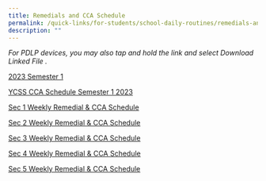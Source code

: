 ```yaml
---
title: Remedials and CCA Schedule
permalink: /quick-links/for-students/school-daily-routines/remedials-and-cca-schedule/
description: ""
---
```

_For PDLP devices, you may also tap and hold the link and select Download Linked File ._

<u>2023 Semester 1</u> <br>

[YCSS CCA Schedule Semester 1 2023](/files/School%20Website_YCSS%20CCA%20Schedule%20Semester%201%202023_updated.pdf)

[Sec 1 Weekly Remedial &amp; CCA Schedule](/files/Sec%201%20Weekly%20Remedial_CCA%20Routine%202023%20semester%201_(13%20Jan%202023).pdf)

[Sec 2 Weekly Remedial &amp; CCA Schedule](/files/Sec%202%20Weekly%20Remedial_CCA%20Routine%202023%20semester%201_(13%20Jan%202023).pdf)

[Sec 3 Weekly Remedial &amp; CCA Schedule](/files/Sec%203%20Weekly%20Remedial_CCA%20Routine%202023%20semester%201_(13%20Jan%202023).pdf)

[Sec 4 Weekly Remedial &amp; CCA Schedule](/files/Sec%204%20Weekly%20Remedial_CCA%20Routine%202023%20semester%201_(13%20Jan%202023).pdf)

[Sec 5 Weekly Remedial &amp; CCA Schedule](/files/Sec%205%20Weekly%20Remedial_CCA%20Routine%202023%20semester%201_(13%20Jan%202023).pdf)